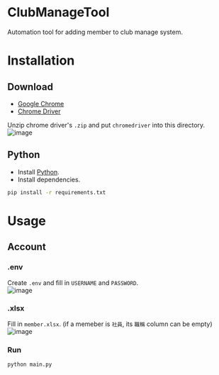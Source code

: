 # ClubManageTool
Automation tool for adding member to club manage system.

# Installation
## Download
- [Google Chrome](https://www.google.com/intl/zh-TW/chrome/)
- [Chrome Driver](https://chromedriver.chromium.org/downloads)

Unzip chrome driver's `.zip` and put `chromedriver` into this directory.  
![image](https://github.com/NTUST-ISC/ClubManageTool/assets/55608737/3247e622-1754-4396-8c9f-e23795580dc4)


## Python
- Install [Python](https://www.python.org/downloads/).
- Install dependencies.

```sh
pip install -r requirements.txt
```

# Usage
## Account
### .env
Create `.env` and fill in `USERNAME` and `PASSWORD`.  
![image](https://github.com/NTUST-ISC/ClubManageTool/assets/55608737/58e8fbf6-1157-4368-a774-fcb3f88833cb)

### .xlsx
Fill in `member.xlsx`.
(if a memeber is `社員`, its `職稱` column can be empty)  
![image](https://github.com/NTUST-ISC/ClubManageTool/assets/55608737/5720f7d9-2f29-42e5-a447-09104b1529f0)



### Run 
```shell
python main.py
```

